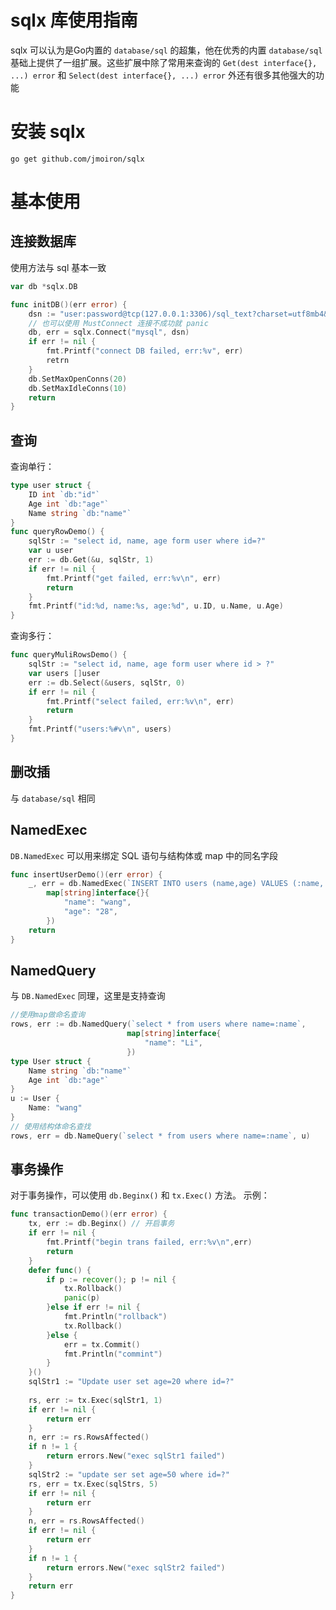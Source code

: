 
# sqlx 库使用指南

sqlx 可以认为是Go内置的 `database/sql` 的超集，他在优秀的内置 `database/sql` 基础上提供了一组扩展。这些扩展中除了常用来查询的 `Get(dest interface{}, ...) error` 和 `Select(dest interface{}, ...) error` 外还有很多其他强大的功能

# 安装 sqlx

~~~
go get github.com/jmoiron/sqlx
~~~
# 基本使用

## 连接数据库

使用方法与 sql 基本一致
~~~go 
var db *sqlx.DB

func initDB()(err error) {
	dsn := "user:password@tcp(127.0.0.1:3306)/sql_text?charset=utf8mb4&parseTime=True"
	// 也可以使用 MustConnect 连接不成功就 panic
	db, err = sqlx.Connect("mysql", dsn)
	if err != nil {
		fmt.Printf("connect DB failed, err:%v", err)
		retrn
	}
	db.SetMaxOpenConns(20)
	db.SetMaxIdleConns(10)
	return
}
~~~

## 查询

查询单行：

~~~go
type user struct {
	ID int `db:"id"`
	Age int `db:"age"`
	Name string `db:"name"`
}
func queryRowDemo() {
	sqlStr := "select id, name, age form user where id=?"
	var u user 
	err := db.Get(&u, sqlStr, 1)
	if err != nil {
		fmt.Printf("get failed, err:%v\n", err)
		return
	}
	fmt.Printf("id:%d, name:%s, age:%d", u.ID, u.Name, u.Age)
}
~~~
查询多行：
~~~go
func queryMuliRowsDemo() {
	sqlStr := "select id, name, age form user where id > ?"
	var users []user
	err := db.Select(&users, sqlStr, 0)
	if err != nil {
		fmt.Printf("select failed, err:%v\n", err)
		return
	}
	fmt.Printf("users:%#v\n", users)
}
~~~
## 删改插

与 `database/sql` 相同

## NamedExec

`DB.NamedExec` 可以用来绑定 SQL 语句与结构体或 map 中的同名字段
~~~go
func insertUserDemo()(err error) {
	_, err = db.NamedExec(`INSERT INTO users (name,age) VALUES (:name, :age)`,
		map[string]interface{}{
			"name": "wang",
			"age": "28",
		})
	return
}
~~~
## NamedQuery

与 `DB.NamedExec` 同理，这里是支持查询
~~~go
//使用map做命名查询
rows, err := db.NamedQuery(`select * from users where name=:name`,
						  map[string]interface{
							  "name": "Li",
						  })
type User struct {
	Name string `db:"name"`
	Age int `db:"age"`
}
u := User {
	Name: "wang"
}
// 使用结构体命名查找
rows, err = db.NameQuery(`select * from users where name=:name`, u)
~~~
## 事务操作

对于事务操作，可以使用 `db.Beginx()` 和 `tx.Exec()` 方法。
示例：
~~~go
func transactionDemo()(err error) {
	tx, err := db.Beginx() // 开启事务
	if err != nil {
		fmt.Printf("begin trans failed, err:%v\n",err)
		return
	}
	defer func() {
		if p := recover(); p != nil {
			tx.Rollback()
			panic(p)
		}else if err != nil {
			fmt.Println("rollback")
			tx.Rollback()
		}else {
			err = tx.Commit()
			fmt.Println("commint")
		}
	}()
	sqlStr1 := "Update user set age=20 where id=?"
	
	rs, err := tx.Exec(sqlStr1, 1)
	if err != nil {
		return err
	}
	n, err := rs.RowsAffected()
	if n != 1 {
		return errors.New("exec sqlStr1 failed")
	}
	sqlStr2 := "update ser set age=50 where id=?"
	rs, err = tx.Exec(sqlStrs, 5)
	if err != nil {
		return err
	}
	n, err = rs.RowsAffected()
	if err != nil {
		return err
	}
	if n != 1 {
		return errors.New("exec sqlStr2 failed")
	}
	return err
}
~~~
